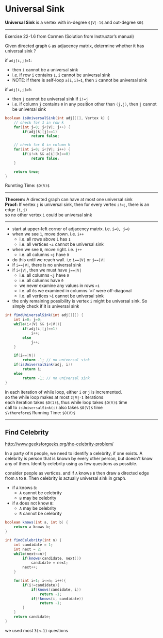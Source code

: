 # Universal Sink

**Universal Sink** is a vertex with in-degree `$|V|-1$` and out-degree `$0$`

---

Exercise 22-1.6 from Cormen (Solution from Instructor’s manual)

Given directed graph `G` as adjacency matrix, determine whether it has universal sink ?

if `adj[i,j]=1`:
* then `i` cannot be a universal sink
* i.e. if row `i` contains `1`, `i` cannot be universal sink
* NOTE: if there is self-loop `a[i,i]=1`, then `i` cannot be universal sink

if `adj[i,j]=0`:
* then `j` cannot be universal sink if `i!=j`
* i.e. if column `j` contains `0` in any position other than `(j,j)`, then `j` cannot be universal sink

```java
boolean isUniversalSink(int adj[][], Vertex k) {
    // check for 1 in row k
    for(int j=0; j<|V|; j++) {
        if(adj[k][j]==1)
            return false;

    // check for 0 in column k
    for(int i=0; i<|V|; i++) {
        if(i!=k && a[i][k]==0)
            return false;
    }

    return true;
}
```

Runnting Time: `$O(V)$`

---

**Theorem:** A directed graph can have at most one universal sink  
**Proof:** If vertex `j` is universal sink, then for every vertex `i!=j`, there is an edge `(i,j)`  
so no other vertex `i` could be universal sink

---

* start at upper-left corner of adjacency matrix. i.e. `i=0, j=0`
* when we see `1`, move down. i.e. `i++`
    * i.e. all rows above `i` has `1`
    * i.e. all vertices `<i` cannot be universal sink
* when we see `0`, move right. i.e. `j++`
    * i.e. all columns `<j` have `0`
* do this until we reach wall. i,e `i==|V|` or `j==|V|`
* if `i==|V|`, there is no universal sink
* if `i<|V|`, then we must have `j==|V|`
    * i.e. all columns `<j` have `0`
    * i.e. all columns have `0`
    * we never examine any values in rows `>i`
    * i.e. all `0`s we examined in columns '>i' were off-diagonal
    * i.e. all vertices `>i` cannot be universal sink
* the only remaining possibility is  vertex `i` might be universal sink. So simply check if it is universal sink

```java
int findUniversalSink(int adj[][]) {
    int i=0; j=0;
    while(i<|V| && j<|V|){
        if(adj[i][j]==1)
            i++;
        else
            j++;
    }

    if(i==|V|)
        return -1; // no universal sink
    if(isUniversalSink(adj, i))
        return i;
    else
        return -1; // no universal sink
}
```

in each iteration of while loop, either `i` or `j` is incremented.  
so the while loop makes at most `2|V|-1` iterations  
each iteration takes `$O(1)$`, thus while loop takes `$O(V)$` time  
call to `isUniversalSink(i)` also takes `$O(V)$` time  
`$\therefore$` Running Time: `$O(V)$`

---

## Find Celebrity

<http://www.geeksforgeeks.org/the-celebrity-problem/>

In a party of `N` people, we need to identify a celebrity, if one exists. A celebrity is person
that is known by every other person, but doesn't know any of them. Identify celebrity using as
few questions as possible.

consider people as vertices. and if `A` knows `B` then draw a directed edge from `A` to `B`.
Then celebrity is actually universal sink in graph.

* if `A` knows `B`:
    * `A` cannot be celebrity
    * `B` may be celebrity
* if `A` does not know `B`:
    * `A` may be celebrity
    * `B` cannot be celebrity

```java
boolean knows(int a, int b) {
    return a knows b;
}

int findCelebrity(int n) {
    int candidate = 1;
    int next = 2;
    while(next<=n){
        if(knows(candidate, next)))
            candidate = next;
        next++;
    }

    for(int i=1; i<=n; i++){
        if(i!=candidate){
            if(knows(candidate, i))
                return -1;
            if(!knows(i, candidate))
                return -1;
        }
    }
    return candidate;
}

```

we used most `3(n-1)` questions

